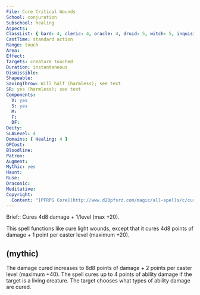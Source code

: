 ```yaml
---
File: Cure Critical Wounds
School: conjuration
Subschool: healing
Aspects: 
ClassList: { bard: 4, cleric: 4, oracle: 4, druid: 5, witch: 5, inquisitor: 4, alchemist: 4, shaman: 4, occultist: 4, spiritualist: 4 }
CastTime: standard action
Range: touch
Area: 
Effect: 
Targets: creature touched
Duration: instantaneous
Dismissible: 
Shapeable: 
SavingThrow: Will half (harmless); see text
SR: yes (harmless); see text
Components:
  V: yes
  S: yes
  M: 
  F: 
  DF: 
Deity: 
SLALevel: 4
Domains: { Healing: 4 }
GPCost: 
Bloodline: 
Patron: 
Augment: 
Mythic: yes
Haunt: 
Ruse: 
Draconic: 
Meditative: 
Copyright:
  Content: "[PFRPG Core](http://www.d20pfsrd.com/magic/all-spells/c/cure-critical-wounds)"
---
```

Brief:: Cures 4d8 damage + 1/level (max +20).

This spell functions like cure light wounds, except that it cures 4d8 points of damage + 1 point per caster level (maximum +20).


## (mythic)

The damage cured increases to 8d8 points of damage + 2 points per caster level (maximum +40). The spell cures up to 4 points of ability damage if the target is a living creature. The target chooses what types of ability damage are cured.
